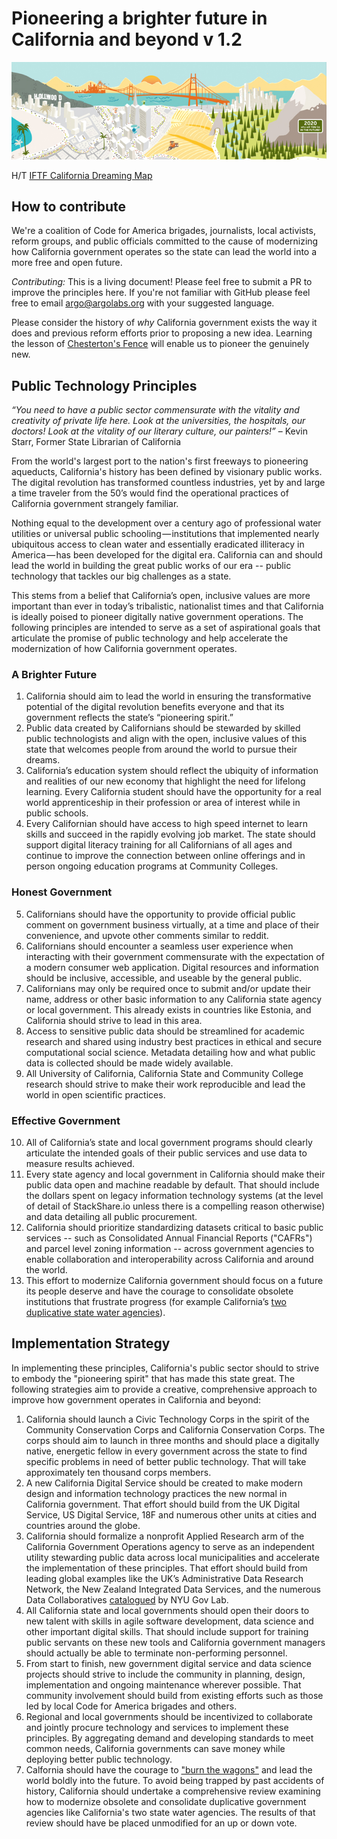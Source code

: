 # Pioneering a brighter future in California and beyond v 1.2

![California Dreaming Map](images/california-dreaming-pano.jpg)

H/T [IFTF California Dreaming Map](http://www.iftf.org/our-work/global-landscape/human-settlement/california-dreaming-map/)

## How to contribute 

We're a coalition of Code for America brigades, journalists, local activists, reform groups, and public officials committed to the cause of modernizing how California government operates so the state can lead the world into a more free and open future. 

*Contributing:* This is a living document! Please feel free to submit a PR to improve the principles here. If you're not familiar with GitHub please feel free to email argo@argolabs.org with your suggested language. 

Please consider the history of _why_ California government exists the way it does and previous reform efforts prior to proposing a new idea. Learning the lesson of [Chesterton's Fence](https://en.wikipedia.org/wiki/Wikipedia:Chesterton%27s_fence) will enable us to pioneer the genuinely new. 

## Public Technology Principles

*“You need to have a public sector commensurate with the vitality and creativity of private life here. Look at the universities, the hospitals, our doctors! Look at the vitality of our literary culture, our painters!”*
    – Kevin Starr, Former State Librarian of California

From the world's largest port to the nation's first freeways to pioneering aqueducts, California's history has been defined by visionary public works. The digital revolution has transformed countless industries, yet by and large a time traveler from the 50’s would find the operational practices of California government strangely familiar. 

Nothing equal to the development over a century ago of professional water utilities or universal public schooling — institutions that implemented nearly ubiquitous access to clean water and essentially eradicated illiteracy in America — has been developed for the digital era. California can and should lead the world in building the great public works of our era -- public technology that tackles our big challenges as a state. 

This stems from a belief that California’s open, inclusive values are more important than ever in today’s tribalistic, nationalist times and that California is ideally poised to pioneer digitally native government operations. The following principles are intended to serve as a set of aspirational goals that articulate the promise of public technology and help accelerate the modernization of how California government operates.

### A Brighter Future 

1. California should aim to lead the world in ensuring the transformative potential of the digital revolution benefits everyone and that its government reflects the state’s “pioneering spirit.”
2. Public data created by Californians should be stewarded by skilled public technologists and align with the open, inclusive values of this state that welcomes people from around the world to pursue their dreams. 
3. California’s education system should reflect the ubiquity of information and realities of our new economy that highlight the need for lifelong learning. Every California student should have the opportunity for a real world apprenticeship in their profession or area of interest while in public schools. 
4. Every Californian should have access to high speed internet to learn skills and succeed in the rapidly evolving job market. The state should support digital literacy training for all Californians of all ages and continue to improve the connection between online offerings and in person ongoing education programs at Community Colleges. 

### Honest Government

5. Californians should have the opportunity to provide official public comment on government business virtually, at a time and place of their convenience, and upvote other comments similar to reddit.
6. Californians should encounter a seamless user experience when interacting with their government commensurate with the expectation of a modern consumer web application. Digital resources and information should be inclusive, accessible, and useable by the general public.
7. Californians may only be required once to submit and/or update their name, address or other basic information to any California state agency or local government. This already exists in countries like Estonia, and California should strive to lead in this area. 
8. Access to sensitive public data should be streamlined for academic research and shared using industry best practices in ethical and secure computational social science. Metadata detailing how and what public data is collected should be made widely available. 
9. All University of California, California State and Community College research should strive to make their work reproducible and lead the world in open scientific practices. 

### Effective Government

10. All of California’s state and local government programs should clearly articulate the intended goals of their public services and use data to measure results achieved.
11. Every state agency and local government in California should make their public data open and machine readable by default. That should include the dollars spent on legacy information technology systems (at the level of detail of StackShare.io unless there is a compelling reason otherwise) and data detailing all public procurement.
12. California should prioritize standardizing datasets critical to basic public services -- such as Consolidated Annual Financial Reports ("CAFRs") and parcel level zoning information -- across government agencies to enable collaboration and interoperability across California and around the world.
13. This effort to modernize California government should focus on a future its people deserve and have the courage to consolidate obsolete institutions that frustrate progress (for example California’s [two duplicative state water agencies](https://lhc.ca.gov/sites/lhc.ca.gov/files/Reports/201/Report201.pdf)). 

## Implementation Strategy

In implementing these principles, California's public sector should to strive to embody the "pioneering spirit" that has made this state great. The following strategies aim to provide a creative, comprehensive approach to improve how government operates in California and beyond:

1. California should launch a Civic Technology Corps in the spirit of the Community Conservation Corps and California Conservation Corps. The corps should aim to launch in three months and should place a digitally native, energetic fellow in every government across the state to find specific problems in need of better public technology. That will take approximately ten thousand corps members. 
2. A new California Digital Service should be created to make modern design and information technology practices the new normal in California government. That effort should build from the UK Digital Service, US Digital Service, 18F and numerous other units at cities and countries around the globe. 
3. California should formalize a nonprofit Applied Research arm of the California Government Operations agency to serve as an independent utility stewarding public data across local municipalities and accelerate the implementation of these principles. That effort should build from leading global examples like the UK’s Administrative Data Research Network, the New Zealand Integrated Data Services, and the numerous Data Collaboratives [catalogued](http://datacollaboratives.org/) by NYU Gov Lab. 
4. All California state and local governments should open their doors to new talent with skills in agile software development, data science and other important digital skills. That should include support for training public servants on these new tools and California government managers should actually be able to terminate non-performing personnel. 
5. From start to finish, new government digital service and data science projects should strive to include the community in planning, design, implementation and ongoing maintenance wherever possible. That community involvement should build from existing efforts such as those led by local Code for America brigades and others.
6. Regional and local governments should be incentivized to collaborate and jointly procure technology and services to implement these principles. By aggregating demand and developing standards to meet common needs, California governments can save money while deploying better public technology. 
7. Calfornia should have the courage to ["burn the wagons"](https://stackshare.io/) and lead the world boldly into the future. To avoid being trapped by past accidents of history, California should undertake a comprehensive review examining how to modernize obsolete and consolidate duplicative government agencies like California's two state water agencies. The results of that review should have be placed unmodified for an up or down vote. 
